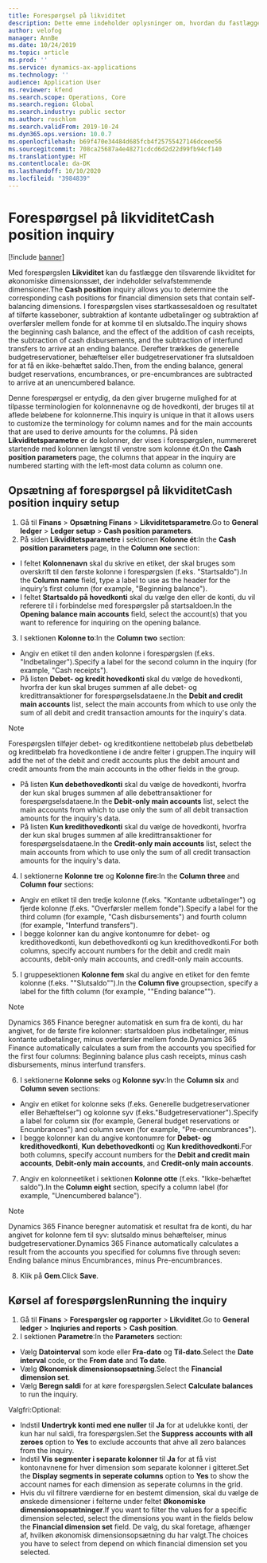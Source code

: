 ```yaml
---
title: Forespørgsel på likviditet
description: Dette emne indeholder oplysninger om, hvordan du fastlægger den tilsvarende likviditet for økonomiske dimensionssæt, der indeholder selvafstemmende dimensioner.
author: velofog
manager: AnnBe
ms.date: 10/24/2019
ms.topic: article
ms.prod: ''
ms.service: dynamics-ax-applications
ms.technology: ''
audience: Application User
ms.reviewer: kfend
ms.search.scope: Operations, Core
ms.search.region: Global
ms.search.industry: public sector
ms.author: roschlom
ms.search.validFrom: 2019-10-24
ms.dyn365.ops.version: 10.0.7
ms.openlocfilehash: b69f470e34484d685fcb4f25755427146dceee56
ms.sourcegitcommit: 708ca25687a4e48271cdcd6d2d22d99fb94cf140
ms.translationtype: HT
ms.contentlocale: da-DK
ms.lasthandoff: 10/10/2020
ms.locfileid: "3984839"
---
```

# <a name="cash-position-inquiry"></a><span data-ttu-id="1ca31-103">Forespørgsel på likviditet</span><span class="sxs-lookup"><span data-stu-id="1ca31-103">Cash position inquiry</span></span>
[!include [banner](../includes/banner.md)]

<span data-ttu-id="1ca31-104">Med forespørgslen **Likviditet** kan du fastlægge den tilsvarende likviditet for økonomiske dimensionssæt, der indeholder selvafstemmende dimensioner.</span><span class="sxs-lookup"><span data-stu-id="1ca31-104">The **Cash position** inquiry allows you to determine the corresponding cash positions for financial dimension sets that contain self-balancing dimensions.</span></span> <span data-ttu-id="1ca31-105">I forespørgslen vises startkassesaldoen og resultatet af tilførte kasseboner, subtraktion af kontante udbetalinger og subtraktion af overførsler mellem fonde for at komme til en slutsaldo.</span><span class="sxs-lookup"><span data-stu-id="1ca31-105">The inquiry shows the beginning cash balance, and the effect of the addition of cash receipts, the subtraction of cash disbursements, and the subtraction of interfund transfers to arrive at an ending balance.</span></span> <span data-ttu-id="1ca31-106">Derefter trækkes de generelle budgetreservationer, behæftelser eller budgetreservationer fra slutsaldoen for at få en ikke-behæftet saldo.</span><span class="sxs-lookup"><span data-stu-id="1ca31-106">Then, from the ending balance, general budget reservations, encumbrances, or pre-encumbrances are subtracted to arrive at an unencumbered balance.</span></span>

<span data-ttu-id="1ca31-107">Denne forespørgsel er entydig, da den giver brugerne mulighed for at tilpasse terminologien for kolonnenavne og de hovedkonti, der bruges til at aflede beløbene for kolonnerne.</span><span class="sxs-lookup"><span data-stu-id="1ca31-107">This inquiry is unique in that it allows users to customize the terminology for column names and for the main accounts that are used to derive amounts for the columns.</span></span> <span data-ttu-id="1ca31-108">På siden **Likviditetsparametre** er de kolonner, der vises i forespørgslen, nummereret startende med kolonnen længst til venstre som kolonne ét.</span><span class="sxs-lookup"><span data-stu-id="1ca31-108">On the **Cash position parameters** page, the columns that appear in the inquiry are numbered starting with the left-most data column as column one.</span></span>

## <a name="cash-position-inquiry-setup"></a><span data-ttu-id="1ca31-109">Opsætning af forespørgsel på likviditet</span><span class="sxs-lookup"><span data-stu-id="1ca31-109">Cash position inquiry setup</span></span>

1. <span data-ttu-id="1ca31-110">Gå til **Finans** > **Opsætning Finans** > **Likviditetsparametre**.</span><span class="sxs-lookup"><span data-stu-id="1ca31-110">Go to **General ledger** > **Ledger setup** > **Cash position parameters**.</span></span>
2. <span data-ttu-id="1ca31-111">På siden **Likviditetsparametre** i sektionen **Kolonne ét**:</span><span class="sxs-lookup"><span data-stu-id="1ca31-111">In the **Cash position parameters** page, in the **Column one** section:</span></span>

- <span data-ttu-id="1ca31-112">I feltet **Kolonnenavn** skal du skrive en etiket, der skal bruges som overskrift til den første kolonne i forespørgslen (f.eks. "Startsaldo").</span><span class="sxs-lookup"><span data-stu-id="1ca31-112">In the **Column name** field, type a label to use as the header for the inquiry’s first column (for example, "Beginning balance").</span></span>
- <span data-ttu-id="1ca31-113">I feltet **Startsaldo på hovedkonti** skal du vælge den eller de konti, du vil referere til i forbindelse med forespørgsler på startsaldoen.</span><span class="sxs-lookup"><span data-stu-id="1ca31-113">In the **Opening balance main accounts** field, select the account(s) that you want to reference for inquiring on the opening balance.</span></span>

3. <span data-ttu-id="1ca31-114">I sektionen **Kolonne to**:</span><span class="sxs-lookup"><span data-stu-id="1ca31-114">In the **Column two** section:</span></span> 

- <span data-ttu-id="1ca31-115">Angiv en etiket til den anden kolonne i forespørgslen (f.eks. "Indbetalinger").</span><span class="sxs-lookup"><span data-stu-id="1ca31-115">Specify a label for the second column in the inquiry (for example, "Cash receipts").</span></span>
- <span data-ttu-id="1ca31-116">På listen **Debet- og kredit hovedkonti** skal du vælge de hovedkonti, hvorfra der kun skal bruges summen af alle debet- og kredittransaktioner for forespørgselsdataene.</span><span class="sxs-lookup"><span data-stu-id="1ca31-116">In the **Debit and credit main accounts** list, select the main accounts from which to use only the sum of all debit and credit transaction amounts for the inquiry's data.</span></span> 

> [!NOTE]
> <span data-ttu-id="1ca31-117">Forespørgslen tilføjer debet- og kreditkontiene nettobeløb plus debetbeløb og kreditbeløb fra hovedkontiene i de andre felter i gruppen.</span><span class="sxs-lookup"><span data-stu-id="1ca31-117">The inquiry will add the net of the debit and credit accounts plus the debit amount and credit amounts from the main accounts in the other fields in the group.</span></span>

- <span data-ttu-id="1ca31-118">På listen **Kun debethovedkonti** skal du vælge de hovedkonti, hvorfra der kun skal bruges summen af alle debettransaktioner for forespørgselsdataene.</span><span class="sxs-lookup"><span data-stu-id="1ca31-118">In the **Debit-only main accounts** list, select the main accounts from which to use only the sum of all debit transaction amounts for the inquiry's data.</span></span>
- <span data-ttu-id="1ca31-119">På listen **Kun kredithovedkonti** skal du vælge de hovedkonti, hvorfra der kun skal bruges summen af alle kredittransaktioner for forespørgselsdataene.</span><span class="sxs-lookup"><span data-stu-id="1ca31-119">In the **Credit-only main accounts** list, select the main accounts from which to use only the sum of all credit transaction amounts for the inquiry's data.</span></span>

4. <span data-ttu-id="1ca31-120">I sektionerne **Kolonne tre** og **Kolonne fire**:</span><span class="sxs-lookup"><span data-stu-id="1ca31-120">In the **Column three** and **Column four** sections:</span></span> 

- <span data-ttu-id="1ca31-121">Angiv en etiket til den tredje kolonne (f.eks. "Kontante udbetalinger") og fjerde kolonne (f.eks. "Overførsler mellem fonde").</span><span class="sxs-lookup"><span data-stu-id="1ca31-121">Specify a label for the third column (for example, "Cash disbursements") and fourth column (for example, "Interfund transfers").</span></span>
- <span data-ttu-id="1ca31-122">I begge kolonner kan du angive kontonumre for debet- og kredithovedkonti, kun debethovedkonti og kun kredithovedkonti.</span><span class="sxs-lookup"><span data-stu-id="1ca31-122">For both columns, specify account numbers for the debit and credit main accounts, debit-only main accounts, and credit-only main accounts.</span></span>

5. <span data-ttu-id="1ca31-123">I gruppesektionen **Kolonne fem** skal du angive en etiket for den femte kolonne (f.eks. ""Slutsaldo"").</span><span class="sxs-lookup"><span data-stu-id="1ca31-123">In the **Column five** groupsection, specify a label for the fifth column (for example, ""Ending balance"").</span></span> 

> [!NOTE]
> <span data-ttu-id="1ca31-124">Dynamics 365 Finance beregner automatisk en sum fra de konti, du har angivet, for de første fire kolonner: startsaldoen plus indbetalinger, minus kontante udbetalinger, minus overførsler mellem fonde.</span><span class="sxs-lookup"><span data-stu-id="1ca31-124">Dynamics 365 Finance automatically calculates a sum from the accounts you specified for the first four columns: Beginning balance plus cash receipts, minus cash disbursements, minus interfund transfers.</span></span>

6. <span data-ttu-id="1ca31-125">I sektionerne **Kolonne seks** og **Kolonne syv**:</span><span class="sxs-lookup"><span data-stu-id="1ca31-125">In the **Column six** and **Column seven** sections:</span></span> 

- <span data-ttu-id="1ca31-126">Angiv en etiket for kolonne seks (f.eks. Generelle budgetreservationer eller Behæftelser") og kolonne syv (f.eks."Budgetreservationer").</span><span class="sxs-lookup"><span data-stu-id="1ca31-126">Specify a label for column six (for example, General budget reservations or Encunbrances") and column seven (for example, "Pre-encumbrances").</span></span>
- <span data-ttu-id="1ca31-127">I begge kolonner kan du angive kontonumre for **Debet- og kredithovedkonti**, **Kun debethovedkonti** og **Kun kredithovedkonti**.</span><span class="sxs-lookup"><span data-stu-id="1ca31-127">For both columns, specify account numbers for the **Debit and credit main accounts**, **Debit-only main accounts**, and **Credit-only main accounts**.</span></span>

7. <span data-ttu-id="1ca31-128">Angiv en kolonneetiket i sektionen **Kolonne otte** (f.eks. "Ikke-behæftet saldo").</span><span class="sxs-lookup"><span data-stu-id="1ca31-128">In the **Column eight** section, specify a column label (for example, "Unencumbered balance").</span></span> 

> [!NOTE]
> <span data-ttu-id="1ca31-129">Dynamics 365 Finance beregner automatisk et resultat fra de konti, du har angivet for kolonne fem til syv: slutsaldo minus behæftelser, minus budgetreservationer.</span><span class="sxs-lookup"><span data-stu-id="1ca31-129">Dynamics 365 Finance automatically calculates a result from the accounts you specified for columns five through seven: Ending balance minus Encumbrances, minus Pre-encumbrances.</span></span>

8. <span data-ttu-id="1ca31-130">Klik på **Gem**.</span><span class="sxs-lookup"><span data-stu-id="1ca31-130">Click **Save**.</span></span>

## <a name="running-the-inquiry"></a><span data-ttu-id="1ca31-131">Kørsel af forespørgslen</span><span class="sxs-lookup"><span data-stu-id="1ca31-131">Running the inquiry</span></span>

1. <span data-ttu-id="1ca31-132">Gå til **Finans** > **Forespørgsler og rapporter** > **Likviditet**.</span><span class="sxs-lookup"><span data-stu-id="1ca31-132">Go to **General ledger** > **Inqiuries and reports** > **Cash position**.</span></span>
2. <span data-ttu-id="1ca31-133">I sektionen **Parametre**:</span><span class="sxs-lookup"><span data-stu-id="1ca31-133">In the **Parameters** section:</span></span> 

- <span data-ttu-id="1ca31-134">Vælg **Datointerval** som kode eller **Fra-dato** og **Til-dato**.</span><span class="sxs-lookup"><span data-stu-id="1ca31-134">Select the **Date interval** code, or the **From date** and **To date**.</span></span>
- <span data-ttu-id="1ca31-135">Vælg **Økonomisk dimensionsopsætning**.</span><span class="sxs-lookup"><span data-stu-id="1ca31-135">Select the **Financial dimension set**.</span></span>
- <span data-ttu-id="1ca31-136">Vælg **Beregn saldi** for at køre forespørgslen.</span><span class="sxs-lookup"><span data-stu-id="1ca31-136">Select **Calculate balances** to run the inquiry.</span></span>

<span data-ttu-id="1ca31-137">Valgfri:</span><span class="sxs-lookup"><span data-stu-id="1ca31-137">Optional:</span></span> 

- <span data-ttu-id="1ca31-138">Indstil **Undertryk konti med ene nuller** til **Ja** for at udelukke konti, der kun har nul saldi, fra forespørgslen.</span><span class="sxs-lookup"><span data-stu-id="1ca31-138">Set the **Suppress accounts with all zeroes** option to **Yes** to exclude accounts that ahve all zero balances from the inquiry.</span></span>
- <span data-ttu-id="1ca31-139">Indstil **Vis segmenter i separate kolonner** til **Ja** for at få vist kontonavnene for hver dimension som separate kolonner i gitteret.</span><span class="sxs-lookup"><span data-stu-id="1ca31-139">Set the **Display segments in seperate columns** option to **Yes** to show the account names for each dimension as seperate columns in the grid.</span></span>
- <span data-ttu-id="1ca31-140">Hvis du vil filtrere værdierne for en bestemt dimension, skal du vælge de ønskede dimensioner i felterne under feltet **Økonomiske dimensionsopsætninger**.</span><span class="sxs-lookup"><span data-stu-id="1ca31-140">If you want to filter the values for a specific dimension selected, select the dimensions you want in the fields below the **Financial dimension set** field.</span></span> <span data-ttu-id="1ca31-141">De valg, du skal foretage, afhænger af, hvilken økonomisk dimensionsopsætning du har valgt.</span><span class="sxs-lookup"><span data-stu-id="1ca31-141">The choices you have to select from depend on which financial dimension set you selected.</span></span>

